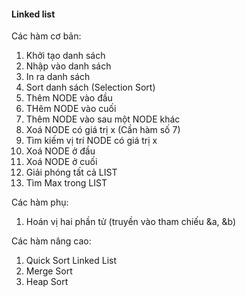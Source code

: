 #### Linked list

Các hàm cơ bản:
1. Khởi tạo danh sách
2. Nhập vào danh sách
3. In ra danh sách
4. Sort danh sách (Selection Sort)
5. Thêm NODE vào đầu
6. THêm NODE vào cuối
7. Thêm NODE vào sau một NODE khác
8. Xoá NODE có giá trị x (Cần hàm số 7)
9. Tìm kiếm vị trí NODE có giá trị x
10. Xoá NODE ở đầu
11. Xoá NODE ở cuối
12. Giải phóng tất cả LIST
13. Tìm Max trong LIST

Các hàm phụ:
1. Hoán vị hai phần tử (truyền vào tham chiếu &a, &b)

Các hàm nâng cao:
1. Quick Sort Linked List
2. Merge Sort
3. Heap Sort
